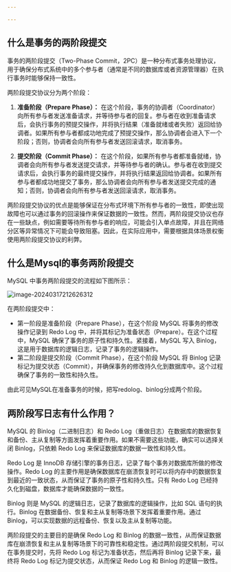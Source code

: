 ```yaml
---

---
```




## 什么是事务的两阶段提交

事务的两阶段提交（Two-Phase Commit，2PC）是一种分布式事务处理协议，用于确保分布式系统中的多个参与者（通常是不同的数据库或者资源管理器）在执行事务时能够保持一致性。

两阶段提交协议分为两个阶段：

1. **准备阶段（Prepare Phase）：** 在这个阶段，事务的协调者（Coordinator）向所有参与者发送准备请求，并等待参与者的回复。参与者在收到准备请求后，会执行事务的预提交操作，并将执行结果（准备就绪或者失败）返回给协调者。如果所有参与者都成功地完成了预提交操作，那么协调者会进入下一个阶段；否则，协调者会向所有参与者发送回滚请求，取消事务。

2. **提交阶段（Commit Phase）：** 在这个阶段，如果所有参与者都准备就绪，协调者会向所有参与者发送提交请求，并等待参与者的确认。参与者在收到提交请求后，会执行事务的最终提交操作，并将执行结果返回给协调者。如果所有参与者都成功地提交了事务，那么协调者会向所有参与者发送提交完成的通知；否则，协调者会向所有参与者发送回滚请求，取消事务。

两阶段提交协议的优点是能够保证在分布式环境下所有参与者的一致性，即使出现故障也可以通过事务的回滚操作来保证数据的一致性。然而，两阶段提交协议也存在一些缺点，例如需要等待所有参与者的响应，可能会引入单点故障，并且在网络分区等异常情况下可能会导致阻塞。因此，在实际应用中，需要根据具体场景权衡使用两阶段提交协议的利弊。



## 什么是Mysql的事务两阶段提交

MySQL 中事务两阶段提交的流程如下图所示：

![image-20240317212626312](https://static-1254191423.cos.ap-shanghai.myqcloud.com/img/2024/3/17/image-20240317212626312.png)

在两阶段提交中：

- 第一阶段是准备阶段（Prepare Phase），在这个阶段 MySQL 将事务的修改操作记录到 Redo Log 中，并将其标记为准备状态（Prepare）。在这个过程中，MySQL 确保了事务的原子性和持久性。紧接着，MySQL 写入 Binlog，这是用于数据库的逻辑日志，记录了事务的逻辑操作。
- 第二阶段是提交阶段（Commit Phase），在这个阶段 MySQL 将 Binlog 记录标记为提交状态（Commit），并确保事务的修改持久化到数据库中。这个过程确保了事务的一致性和持久性。

由此可见MySQL在准备事务的时候，把写redolog、binlog分成两个阶段。



## 两阶段写日志有什么作用？

MySQL 的 Binlog（二进制日志）和 Redo Log（重做日志）在数据库的数据恢复和备份、主从复制等方面发挥着重要作用。如果不需要这些功能，确实可以选择关闭 Binlog，只依赖 Redo Log 来保证数据库的数据一致性和持久性。

Redo Log 是 InnoDB 存储引擎的事务日志，记录了每个事务对数据库所做的修改操作。Redo Log 的主要作用是确保数据库在崩溃恢复时可以将内存中的数据恢复到最近的一致状态，从而保证了事务的原子性和持久性。只有 Redo Log 已经持久化到磁盘，数据库才能确保数据的一致性。



Binlog 则是 MySQL 的逻辑日志，记录了数据库的逻辑操作，比如 SQL 语句的执行。Binlog 在数据备份、恢复和主从复制等场景下发挥着重要作用。通过 Binlog，可以实现数据的远程备份、恢复以及主从复制等功能。

两阶段提交的主要目的是确保 Redo Log 和 Binlog 的数据一致性，从而保证数据库在崩溃恢复和主从复制等场景下的可靠性和稳定性。通过两阶段提交机制，可以在事务提交时，先将 Redo Log 标记为准备状态，然后再将 Binlog 记录下来，最终将 Redo Log 标记为提交状态，从而保证 Redo Log 和 Binlog 的逻辑一致性。

